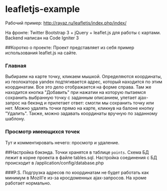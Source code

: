# leafletjs-example

Рабочий пример: http://rayaz.ru/leafletjs/index.php/index/

На фронте: Twitter Bootstrap 3 + jQuery + leaflet.js для работы с картами.
Backend написан на Code Igniter 3

##Коротко о проекте:
Проект представляет из себя пример использования leaflet.js на сайте.
### Главная
Выбираем на карте точку, кликаем мышкой. Определяются координаты, 
из геолокатора yandex подтягивается адрес, который находится по этим координатам.
Все это дело отображается на форме справа. Там же находится кнопка "Добавить" при
нажатии на которую пытаемся сохранить выбранную точку с заданным описанием,
улетает ajax-запрос на бекэнд и прилетает ответ: смогли мы сохранить
точку или нет.
Можно удалять точки прямо на карте, кликнув на балоне кнопку "Удалить".
Также, можно задавать координаты вручную по заданному шаблону.
### Просмотр имеющихся точек
Тут и комментировать нечего: просмотр и удаление.

##Настройка бэкэнда.
Точки хранятся в таблице `points`. Схема БД лежит в корне проекта в файле tables.sql.
Настройка соединения с БД происходит в /application/config/database.php

###P.S.
Подгрузка адресов по координатам не будет работать как минимум в Mozill'e из-за кросдоменных ajax-запросов.
На хроме работает нормально.